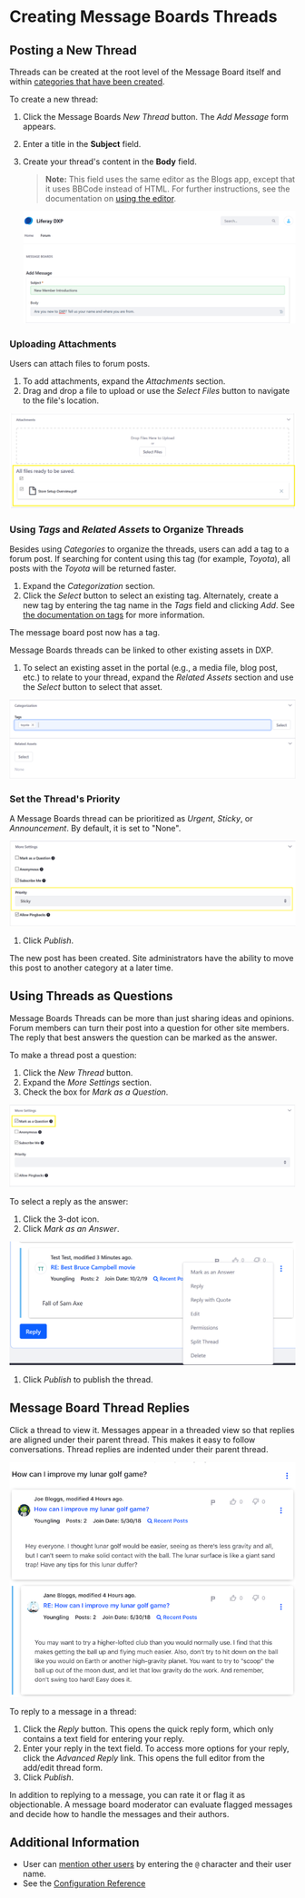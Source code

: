 # Creating Message Boards Threads

<!-- Introductory paragraph is too long. Needs to introduce threads and who can create a thread by default - with links out to the appropriate related topics. What's here is too verbose. -->

<!-- This article documents how to create Message Boards threads in Liferay DXP. Each message in a thread can be created inside a Message Boards Category; to learn more about Categories, see [Creating Message Boards Categories](./creating-message-boards-categories.md).

Note that only authenticated users with the requisite permissions (at minimum, _Add Message_, _Reply to Message_, _Add File_,and _View_) have the ability to create threads. See the [Message Boards Permissions Reference](./08-message-boards-permissions-reference.md) for more information. Administrators can enable the feature to allow guests to post threads. To learn more about the generic Roles and Permissions, see [Roles and Permissions](https://help.liferay.com/hc/articles/360017895212-Roles-and-Permissions).

Like Message Boards Categories, there are two ways to add a thread:

* Through the _Site Administration_; note that using the _Control Panel_ and _Site Administration_ to generate content is for only those with access rights. See the [Adding Content in the Control Panel]().
* On the _Message Boards_ widget on a site page -->

## Posting a New Thread

Threads can be created at the root level of the Message Board itself and within [categories that have been created](./creating-message-boards-categories.md).

To create a new thread:

1. Click the Message Boards _New Thread_ button. The _Add Message_ form appears.
1. Enter a title in the **Subject** field.
1. Create your thread's content in the **Body** field.

   > **Note:** This field uses the same editor as the Blogs app, except that it uses BBCode instead of HTML. For further instructions, see the documentation on [using the editor](https://help.liferay.com/hc/articles/360018173051-Using-the-Blog-Entry-Editor-).

    ![Figure 1. Creating the first post](./creating-message-boards-threads/images/01.png)

### Uploading Attachments

Users can attach files to forum posts.

1. To add attachments, expand the *Attachments* section.
1. Drag and drop a file to upload or use the *Select Files* button to navigate to the file's location.

![Figure 3. Uploading an attachment](./creating-message-boards-threads/images/03.png)

### Using _Tags_ and _Related Assets_ to Organize Threads

Besides using _Categories_ to organize the threads, users can add a tag to a forum post. If searching for content using this tag (for example, _Toyota_), all posts with the _Toyota_ will be returned faster.

1. Expand the _Categorization_ section.
1. Click the _Select_ button to select an existing tag. Alternately, create a new tag by entering the tag name in the _Tags_ field and clicking _Add_. See [the documentation on tags](https://help.liferay.com/hc/articles/360028820472-Tagging-Content) for more information.

The message board post now has a tag.

Message Boards threads can be linked to other existing assets in DXP.

1. To select an existing asset in the portal (e.g., a media file, blog post, etc.) to relate to your thread, expand the *Related Assets* section and use the _Select_ button to select that asset.

![Figure 4. Adding a Tag and Related Asset](./creating-message-boards-threads/images/04.png)

### Set the Thread's Priority

A Message Boards thread can be prioritized as _Urgent_, _Sticky_, or _Announcement_. By default, it is set to "None".

![Figure 5. Setting a thread priority](./creating-message-boards-threads/images/07.png)

1. Click _Publish_.

The new post has been created. Site administrators have the ability to move this post to another category at a later time.

## Using Threads as Questions

Message Boards Threads can be more than just sharing ideas and opinions. Forum members can turn their post into a question for other site members. The reply that best answers the question can be marked as the answer.

To make a thread post a question:

1. Click the _New Thread_ button.
1. Expand the _More Settings_ section.
1. Check the box for _Mark as a Question_.

![Marking a thread as a question](./creating-message-boards-threads/images/05.png)

To select a reply as the answer:

1. Click the 3-dot icon.
1. Click _Mark as an Answer_.

![Replies can be marked as an answer to a message board question.](./creating-message-boards-threads/images/02.png)

1. Click *Publish* to publish the thread.

## Message Board Thread Replies

Click a thread to view it. Messages appear in a threaded view so that replies are aligned under their parent thread. This makes it easy to follow conversations. Thread replies are indented under their parent thread.

![Figure 3: A thread's view displays author information and thread content, for the thread and all replies to the thread.](./creating-message-boards-threads/images/06.png)

To reply to a message in a thread:

1. Click the *Reply* button. This opens the quick reply form, which only contains a text field for entering your reply.
1. Enter your reply in the text field. To access more options for your reply, click the *Advanced Reply* link. This opens the full editor from the add/edit thread form.
1. Click *Publish*.

In addition to replying to a message, you can rate it or flag it as objectionable. A message board moderator can evaluate flagged messages and decide how to handle the messages and their authors.

## Additional Information

* User can [mention other users](https://help.liferay.com/hc/en-us/articles/360028720892-Mentioning-Users) by entering the `@` character and their user name.
* See the [Configuration Reference]()

